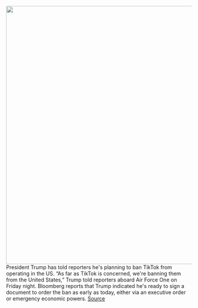 <img src='https://cdn.vox-cdn.com/thumbor/YEOlj22UEVoSO4AkVlQuL_rW7OI=/0x0:2040x1360/1200x800/filters:focal(857x517:1183x843)/cdn.vox-cdn.com/uploads/chorus_image/image/67141915/acastro_190723_1777_tiktok_0002.0.0.jpg' width='700px' /><br/>
President Trump has told reporters he's planning to ban TikTok from operating in the US. “As far as TikTok is concerned, we're banning them from the United States,” Trump told reporters aboard Air Force One on Friday night. Bloomberg reports that Trump indicated he's ready to sign a document to order the ban as early as today, either via an executive order or emergency economic powers.
<a href='https://www.theverge.com/2020/8/1/21350578/tiktok-ban-president-trump-comments-order'> Source <a/>